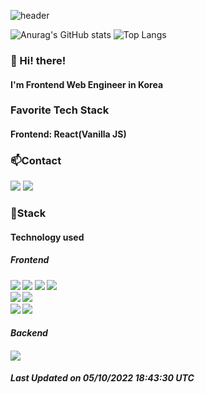![header](https://capsule-render.vercel.app/api?type=waving&color=gradient&height=200&text=Baedollee&fontAlign=70&fontAlignY=40&animation=twinkling)

![Anurag's GitHub stats](https://github-readme-stats.vercel.app/api?username=Baedollee&show_icons=true&theme=radical)
![Top Langs](https://github-readme-stats.vercel.app/api/top-langs/?username=Baedollee&hide=python&theme=tokyonight)

<h3>👋 Hi! there!</h3>
<h4>I'm Frontend Web Engineer in Korea</h4>
<h3>Favorite Tech Stack</h3>
<h4>Frontend: React(Vanilla JS)</h4>
<h3>📫Contact</h3>
<p>
  <a href="https://bugerstory.tistory.com/" target="_blank"><img src="https://img.shields.io/badge/Blog-DD0B78?style=flat-square&logo=Storyblok&logoColor=white"/></a>
  <a href="mailto:dorxm999@gmail.com" target="_blank"><img src="https://img.shields.io/badge/dorxm999@gmail.com-EA4335?style=flat-square&logo=Gmail&logoColor=white"/></a>
</p>

<h3>📌Stack</h3>
<h4>Technology used<h4>

  <h5>Frontend<h5>
<div>
  <img src="https://img.shields.io/badge/HTML5-e74c3c?style=flat-square&logo=HTML5&logoColor=white"></img>
  <img src="https://img.shields.io/badge/CSS3-0A84FF?style=flat-square&logo=CSS3&logoColor=white"></img>
  <img src="https://img.shields.io/badge/SCSS-fd79a8?style=flat-square&logo=Sass&logoColor=white"/></a>
  <img src="https://img.shields.io/badge/styled%2Dcomponents-DB7093?style=flat-square&logo=styled%2Dcomponents&logoColor=white"/></a>
<br><img src="https://img.shields.io/badge/JavaScript-FFCD11?style=flat-square&logo=JavaScript&logoColor=white"></img>
  <img src="https://img.shields.io/badge/TypeScript-3178C6?style=flat-square&logo=TypeScript&logoColor=white"/>
<br>
<img src="https://img.shields.io/badge/React-00BCF6?style=flat-square&logo=React&logoColor=white"></img>
<img src="https://img.shields.io/badge/Redux-764ABC?style=flat-square&logo=Redux&logoColor=white"/>&nbsp 
<h4>Backend<h4>
<img src="https://img.shields.io/badge/NodeJS-{배경 색깔}?style={스타일}&logo=Node.js&logoColor=ffffff"/> 
</div>





<!--START_SECTION:waka-->

 Last Updated on 05/10/2022 18:43:30 UTC 
<!--END_SECTION:waka-->

